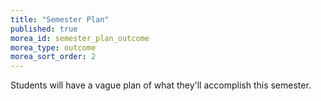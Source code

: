 ```yaml
---
title: "Semester Plan"
published: true
morea_id: semester_plan_outcome
morea_type: outcome
morea_sort_order: 2
---
```


Students will have a vague plan of what they'll accomplish this semester.
